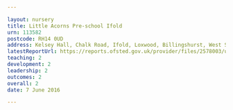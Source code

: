```yaml
---

layout: nursery
title: Little Acorns Pre-school Ifold
urn: 113582
postcode: RH14 0UD
address: Kelsey Hall, Chalk Road, Ifold, Loxwood, Billingshurst, West Sussex, RH14 0UD
latestReportUrl: https://reports.ofsted.gov.uk/provider/files/2578003/urn/113582.pdf
teaching: 2
development: 2
leadership: 2
outcomes: 2
overall: 2
date: 7 June 2016

---
```

